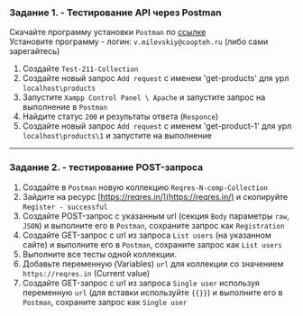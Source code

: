 ### Задание 1. - Тестирование API через Postman

Скачайте программу установки `Postman` по [ссылке](https://www.postman.com/downloads/?utm_source=postman-home)  
Установите программу - логин: `v.milevskiy@coopteh.ru` (либо сами зарегайтесь)  

1. Создайте `Test-211-Collection`
2. Создайте новый запрос `Add request` с именем 'get-products' для урл `localhost\products`
3. Запустите `Xampp Control Panel \ Apache` и запустите запрос на выполнение в `Postman`
4. Найдите статус `200` и результаты ответа (`Responce`)
5. Создайте новый запрос `Add request` с именем 'get-product-1' для урл `localhost\products\1` и запустите на выполнение
<hr>

### Задание 2. - тестирование POST-запроса

1. Создайте в `Postman` новую коллекцию `Reqres-N-comp-Collection`
2. Зайдите на ресурс [https://reqres.in/](https://reqres.in/) и скопируйте `Register - successful`
3. Создайте POST-запрос с указанным url (секция `Body` параметры `raw`, `JSON`) и выполните его в `Postman`, сохраните запрос как `Registration`
4. Создайте GET-запрос с url из запроса `List users` (на указанном сайте) и выполните его в `Postman`, сохраните запрос как `List users`
5. Выполните все тесты одной коллекции.
6. Добавьте переменную (Variables) `url` для коллекции со значением `https://reqres.in` (Current value)
7. Создайте GET-запрос с url из запроса `Single user` используя переменную `url` (для вставки используйте `{{}}`) и выполните его в `Postman`, сохраните запрос как `Single user`
